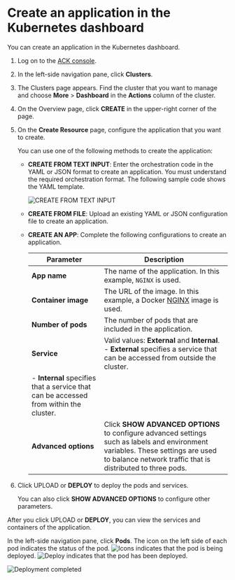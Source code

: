 # Create an application in the Kubernetes dashboard

You can create an application in the Kubernetes dashboard.

1.  Log on to the [ACK console](https://cs.console.aliyun.com).

2.  In the left-side navigation pane, click **Clusters**.

3.  The Clusters page appears. Find the cluster that you want to manage and choose **More** \> **Dashboard** in the **Actions** column of the cluster.

4.  On the Overview page, click **CREATE** in the upper-right corner of the page.

5.  On the **Create Resource** page, configure the application that you want to create.

    You can use one of the following methods to create the application:

    -   **CREATE FROM TEXT INPUT**: Enter the orchestration code in the YAML or JSON format to create an application. You must understand the required orchestration format. The following sample code shows the YAML template.

        ![CREATE FROM TEXT INPUT](../images/p11095.png)

    -   **CREATE FROM FILE**: Upload an existing YAML or JSON configuration file to create an application.
    -   **CREATE AN APP**: Complete the following configurations to create an application.

        |Parameter|Description|
        |---------|-----------|
        |**App name**|The name of the application. In this example, `NGINX` is used.|
        |**Container image**|The URL of the image. In this example, a Docker [NGINX](https://hub.docker.com/_/nginx/) image is used.|
        |**Number of pods**|The number of pods that are included in the application.|
        |**Service**|Valid values: **External** and **Internal**.        -   **External** specifies a service that can be accessed from outside the cluster.
        -   **Internal** specifies that a service that can be accessed from within the cluster. |
        |**Advanced options**|Click **SHOW ADVANCED OPTIONS** to configure advanced settings such as labels and environment variables. These settings are used to balance network traffic that is distributed to three pods.|

6.  Click UPLOAD or **DEPLOY** to deploy the pods and services.

    You can also click **SHOW ADVANCED OPTIONS** to configure other parameters.


After you click UPLOAD or **DEPLOY**, you can view the services and containers of the application.

In the left-side navigation pane, click **Pods**. The icon on the left side of each pod indicates the status of the pod. ![Icons](https://static-aliyun-doc.oss-cn-hangzhou.aliyuncs.com/assets/img/en-US/9966073061/p11100.png) indicates that the pod is being deployed. ![Deploy](https://static-aliyun-doc.oss-cn-hangzhou.aliyuncs.com/assets/img/en-US/9966073061/p11101.png) indicates that the pod has been deployed.

![Deployment completed](https://static-aliyun-doc.oss-cn-hangzhou.aliyuncs.com/assets/img/en-US/0076073061/p11103.png)


